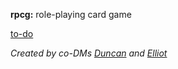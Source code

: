 **rpcg:** role-playing card game

[to-do](to-do.md)

*Created by co-DMs [Duncan](https://github.com/DuncanUszkay1) and [Elliot](https://github.com/elliottomlinson)*
